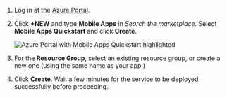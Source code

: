 1. Log in at the [Azure Portal].

2. Click **+NEW** and type **Mobile Apps** in _Search the marketplace_. Select **Mobile Apps Quickstart** and click **Create**.

    ![Azure Portal with Mobile Apps Quickstart highlighted](./media/app-service-mobile-dotnet-backend-create-new-service/search-mobile-apps-quickstart.png)


3. For the **Resource Group**, select an existing resource group, or create a new one (using the same name as your app.) 
 
4. Click **Create**. Wait a few minutes for the service to be deployed successfully before proceeding.

<!-- URLs. -->
[Azure Portal]: https://portal.azure.com/
